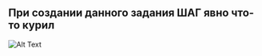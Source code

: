 ## При создании данного задания ШАГ явно что-то курил
![Alt Text](https://media.giphy.com/media/wHB67Zkr63UP7RWJsj/giphy.gif)
